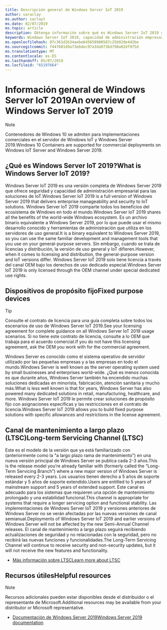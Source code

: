 ```yaml
---
title: Descripción general de Windows Server IoT 2019
author: saraclay
ms.author: saclayt
ms.date: 02/07/2019
ms.topic: article
description: Obtenga información sobre qué es Windows Server IoT 2019 y lo que puede hacer con él.
keywords: Windows Server IoT 2019, capacidad de administración empresarial, ecosistema de Windows, IoT
ms.openlocfilehash: 07c361d2b34aebe645659900587c25b92de442be
ms.sourcegitcommit: f447681d9a73ebdec97a3da973bd798a02df975d
ms.translationtype: MT
ms.contentlocale: es-ES
ms.lasthandoff: 05/07/2019
ms.locfileid: "65197664"
---
```

# <a name="an-overview-of-windows-server-iot-2019"></a><span data-ttu-id="47059-104">Información general de Windows Server IoT 2019</span><span class="sxs-lookup"><span data-stu-id="47059-104">An overview of Windows Server IoT 2019</span></span>

> [!NOTE]
> <span data-ttu-id="47059-105">Contenedores de Windows 10 se admiten para implementaciones comerciales en el servidor de Windows IoT y Windows Server 2019.</span><span class="sxs-lookup"><span data-stu-id="47059-105">Windows 10 Containers are supported for commercial deployments on Windows IoT Server and Windows Server 2019.</span></span>

## <a name="what-is-windows-server-iot-2019"></a><span data-ttu-id="47059-106">¿Qué es Windows Server IoT 2019?</span><span class="sxs-lookup"><span data-stu-id="47059-106">What is Windows Server IoT 2019?</span></span>
<span data-ttu-id="47059-107">Windows Server IoT 2019 es una versión completa de Windows Server 2019 que ofrece seguridad y capacidad de administración empresarial para las soluciones de IoT.</span><span class="sxs-lookup"><span data-stu-id="47059-107">Windows Server IoT 2019 is a full version of Windows Server 2019 that delivers enterprise manageability and security to IoT solutions.</span></span> <span data-ttu-id="47059-108">Windows Server IoT 2019 comparte todos los beneficios del ecosistema de Windows en todo el mundo.</span><span class="sxs-lookup"><span data-stu-id="47059-108">Windows Server IoT 2019 shares all the benefits of the world-wide Windows ecosystem.</span></span> <span data-ttu-id="47059-109">Es un archivo binario equivalente a Windows Server 2019, por lo que puede usar el mismo desarrollo conocido y herramientas de administración que utiliza en los servidores de uso general.</span><span class="sxs-lookup"><span data-stu-id="47059-109">It is a binary equivalent to Windows Server 2019, so you can use the same familiar development and management tools that you use on your general-purpose servers.</span></span> <span data-ttu-id="47059-110">Sin embargo, cuando se trata de licencias y distribución, la versión de uso general y IoT difieren.</span><span class="sxs-lookup"><span data-stu-id="47059-110">However, when it comes to licensing and distribution, the general-purpose version and IoT versions differ.</span></span>  <span data-ttu-id="47059-111">Windows Server IoT 2019 solo tiene licencia a través del canal OEM bajo los derechos de uso dedicado especial.</span><span class="sxs-lookup"><span data-stu-id="47059-111">Windows Server IoT 2019 is only licensed through the OEM channel under special dedicated use rights.</span></span>

## <a name="fixed-purpose-devices"></a><span data-ttu-id="47059-112">Dispositivos de propósito fijo</span><span class="sxs-lookup"><span data-stu-id="47059-112">Fixed purpose devices</span></span> 

> [!TIP]
> <span data-ttu-id="47059-113">Consulte el contrato de licencia para una guía completa sobre todos los escenarios de uso de Windows Server IoT 2019.</span><span class="sxs-lookup"><span data-stu-id="47059-113">See your licensing agreement for complete guidance on all Windows Server IoT 2019 usage scenarios.</span></span> <span data-ttu-id="47059-114">Si no tiene este contrato de licencia, consulte a lo OEM que trabaja para el acuerdo comercial.</span><span class="sxs-lookup"><span data-stu-id="47059-114">If you do not have this licensing agreement, ask the OEM you work with for the commercial agreement.</span></span>

<span data-ttu-id="47059-115">Windows Server es conocido como el sistema operativo de servidor utilizado por las pequeñas empresas y a las empresas en todo el mundo.</span><span class="sxs-lookup"><span data-stu-id="47059-115">Windows Server is well known as the server operating system used by small businesses and enterprises world-wide.</span></span> <span data-ttu-id="47059-116">¿Qué es menos conocida es que durante años, Windows Server también ha encendido muchas soluciones dedicadas en minorista, fabricación, atención sanitaria y mucho más.</span><span class="sxs-lookup"><span data-stu-id="47059-116">What is less well known is that for years, Windows Server has also powered many dedicated solutions in retail, manufacturing, healthcare, and more.</span></span> <span data-ttu-id="47059-117">Windows Server IoT 2019 le permite crear soluciones de propósito fijo con asignaciones específicas y las restricciones en el contrato de licencia.</span><span class="sxs-lookup"><span data-stu-id="47059-117">Windows Server IoT 2019 allows you to build fixed purpose solutions with specific allowances and restrictions in the license agreement.</span></span>

## <a name="long-term-servicing-channel-ltsc"></a><span data-ttu-id="47059-118">Canal de mantenimiento a largo plazo (LTSC)</span><span class="sxs-lookup"><span data-stu-id="47059-118">Long-term Servicing Channel (LTSC)</span></span>

<span data-ttu-id="47059-119">Este es el modelo de la versión que ya está familiarizado con (anteriormente como la "a largo plazo rama de mantenimiento") en una nueva versión principal de Windows Server se publica cada 2-3 años.</span><span class="sxs-lookup"><span data-stu-id="47059-119">This is the release model you’re already familiar with (formerly called the “Long-Term Servicing Branch”) where a new major version of Windows Server is released every 2-3 years.</span></span> <span data-ttu-id="47059-120">Los usuarios tienen derecho a 5 años de soporte estándar y 5 años de soporte extendido.</span><span class="sxs-lookup"><span data-stu-id="47059-120">Users are entitled to 5 years of mainstream support and 5 years of extended support.</span></span> <span data-ttu-id="47059-121">Este canal es adecuado para los sistemas que requieren una opción de mantenimiento prolongado y una estabilidad funcional.</span><span class="sxs-lookup"><span data-stu-id="47059-121">This channel is appropriate for systems that require a longer servicing option and functional stability.</span></span> <span data-ttu-id="47059-122">Las implementaciones de Windows Server IoT 2019 y versiones anteriores de Windows Server no se verán afectadas por las nuevas versiones de canal semianual.</span><span class="sxs-lookup"><span data-stu-id="47059-122">Deployments of Windows Server IoT 2019 and earlier versions of Windows Server will not be affected by the new Semi-Annual Channel releases.</span></span> <span data-ttu-id="47059-123">El canal de mantenimiento a largo plazo seguirá recibiendo actualizaciones de seguridad y no relacionadas con la seguridad, pero no recibirá las nuevas funciones y funcionalidades.</span><span class="sxs-lookup"><span data-stu-id="47059-123">The Long-Term Servicing Channel will continue to receive security and non-security updates, but it will not receive the new features and functionality.</span></span>

* [<span data-ttu-id="47059-124">Más información sobre LTSC</span><span class="sxs-lookup"><span data-stu-id="47059-124">Learn more about LTSC</span></span>](https://docs.microsoft.com/en-us/windows-server/get-started-19/servicing-channels-19#long-term-servicing-channel-ltsc)

## <a name="helpful-resources"></a><span data-ttu-id="47059-125">Recursos útiles</span><span class="sxs-lookup"><span data-stu-id="47059-125">Helpful resources</span></span>
> [!NOTE]
> <span data-ttu-id="47059-126">Recursos adicionales pueden estar disponibles desde el distribuidor o el representante de Microsoft.</span><span class="sxs-lookup"><span data-stu-id="47059-126">Additional resources may be available from your distributor or Microsoft representative.</span></span>

* [<span data-ttu-id="47059-127">Documentación de Windows Server 2019</span><span class="sxs-lookup"><span data-stu-id="47059-127">Windows Server 2019 documentation</span></span>](https://docs.microsoft.com/en-us/windows-server/index)
